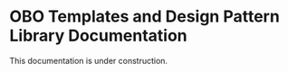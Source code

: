 # OBO Templates and Design Pattern Library Documentation

[//]: # "This file is meant to be edited by the ontology maintainer."

This documentation is under construction.